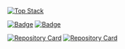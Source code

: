 [![Top Stack](https://widget.realdeveloper.pro/api/top?stack=Java,React,Spring)](https://github.com/phyu7776)

[![Badge](https://widget.realdeveloper.pro/api/badge?title=Languages%20and%20Framework&badges=JavaScript,React,jQuery,Node.js,java,SpringBoot,Spring,eGov)](https://github.com/phyu7776)
[![Badge](https://widget.realdeveloper.pro/api/badge?title=Database%20and%20DevOps&badges=MySQL,AWS%20S3,Git,Docker)](https://github.com/phyu7776)

[![Repository Card](https://widget.realdeveloper.pro/api/card?user=phyu7776&repo=CTR&locale=en)](https://github.com/phyu7776/CTR)
[![Repository Card](https://widget.realdeveloper.pro/api/card?user=phyu7776&repo=eGov&locale=en)](https://github.com/phyu7776/eGov)
